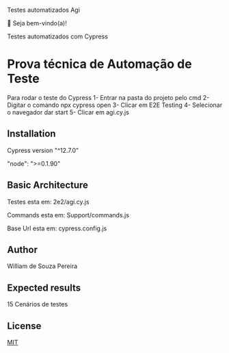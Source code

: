 Testes automatizados Agi 

👋 Seja bem-vindo(a)!

Testes automatizados com Cypress

# Prova técnica de Automação de Teste

Para rodar o teste do Cypress
1- Entrar na pasta do projeto pelo cmd
2- Digitar o comando npx cypress open
3- Clicar em E2E Testing
4- Selecionar o navegador dar start
5- Clicar em agi.cy.js

## Installation

 Cypress version "^12.7.0"
 
 "node": ">=0.1.90"


## Basic Architecture

Testes esta em:
2e2/agi.cy.js

Commands esta em: 
Support/commands.js

Base Url esta em:
cypress.config.js

## Author
William de Souza Pereira

## Expected results 
15 Cenários de testes

## License

[MIT](https://choosealicense.com/licenses/mit/)
